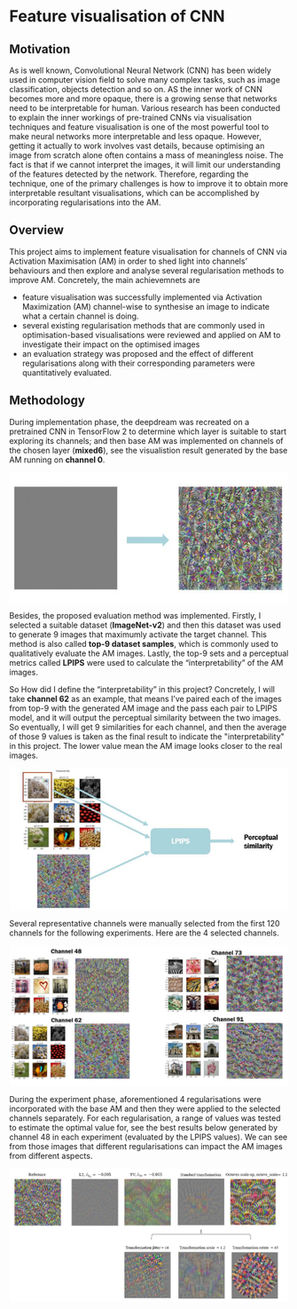 # Feature visualisation of CNN

## **Motivation**
As is well known, Convolutional Neural Network (CNN) has been widely used in computer vision field to solve many complex tasks, such as image classification, objects detection and so on. AS the inner work of CNN becomes more and more opaque, there is a growing sense that networks need to be interpretable for human. Various research has been conducted to explain the inner workings of pre-trained CNNs via visualisation techniques and feature visualisation is one of the most powerful tool to make neural networks more interpretable and less opaque. However, getting it actually to work involves vast details, because optimising an image from scratch alone often contains a mass of meaningless noise. The fact is that if we cannot interpret the images, it will limit our understanding of the features detected by the network. Therefore, regarding the technique, one of the primary challenges is how to improve it to obtain more interpretable resultant visualisations, which can be accomplished by incorporating regularisations into the AM.

## **Overview**
This project aims to implement feature visualisation for channels of CNN via Activation Maximisation (AM) in order to shed light into channels’ behaviours and then explore and analyse several regularisation methods to improve AM. Concretely, the main achievemnets are 
- feature visualisation was successfully implemented via Activation Maximization (AM) channel-wise to synthesise an image to indicate what a certain channel is doing.
- several existing regularisation methods that are commonly used in optimisation-based visualisations were reviewed and applied on AM to investigate their impact on the optimised images
- an evaluation strategy was proposed and the effect of different regularisations along with their corresponding parameters were quantitatively evaluated.  

## **Methodology**
During implementation phase, the deepdream was recreated on a pretrained CNN in TensorFlow 2 to determine which layer is suitable to start exploring its channels; and then base AM was implemented on channels of the chosen layer (**mixed6**), see the visualistion result generated by the base AM running on **channel 0**. 

<img src="./img/base_AM.JPG" alt = "base AM (channel 0)" align=center />

Besides, the proposed evaluation method was implemented. Firstly, I selected a suitable dataset (**ImageNet-v2**) and then this dataset was used to generate 9 images that maximumly activate the target channel. This method is also called **top-9 dataset samples**, which is commonly used to qualitatively evaluate the AM images. Lastly, the top-9 sets and a perceptual metrics called **LPIPS** were used to calculate the “interpretability” of the AM images. 

So How did I define the “interpretability” in this project? Concretely, I will take **channel 62** as an example, that means I’ve paired each of the images from top-9 with the generated AM image and the pass each pair to LPIPS model, and it will output the perceptual similarity between the two images. So eventually, I will get 9 similarities for each channel, and then the average of those 9 values is taken as the final result to indicate the "interpretability" in this project. The lower value mean the AM image looks closer to the real images. 

<img src="./img/similarity_cal.JPG" alt = "similarity calculation" align=center />

Several representative channels were manually selected from the first 120 channels for the following experiments. Here are the 4 selected channels.

<img src="./img/channel_selection.JPG" alt = "similarity calculation" align=center />

During the experiment phase, aforementioned 4 regularisations were incorporated with the base AM and then they were applied to the selected channels separately. For each regularisation, a range of values was tested to estimate the optimal value for, see the best results below generated by channel 48 in each experiment (evaluated by the LPIPS values). We can see from those images that different regularisations can impact the AM images from different aspects. 

<img src="./img/res.JPG" alt = "similarity calculation" align=center />


